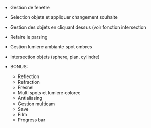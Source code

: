 
- Gestion de fenetre
- Selection objets et appliquer changement souhaite
- Gestion des objets en cliquant dessus (voir fonction intersection
- Refaire le parsing
- Gestion lumiere ambiante spot ombres
- Intersection objets (sphere, plan, cylindre)

- BONUS:
	- Reflection
	- Refraction
	- Fresnel
	- Multi spots et lumiere coloree
	- Antialiasing
	- Gestion multicam
	- Save
	- Film
	- Progress bar
